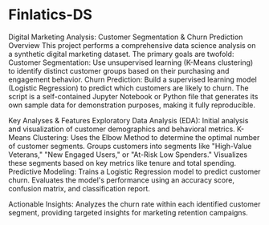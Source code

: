 # Finlatics-DS
Digital Marketing Analysis: Customer Segmentation & Churn Prediction
Overview
This project performs a comprehensive data science analysis on a synthetic digital marketing dataset. The primary goals are twofold:
Customer Segmentation: Use unsupervised learning (K-Means clustering) to identify distinct customer groups based on their purchasing and engagement behavior.
Churn Prediction: Build a supervised learning model (Logistic Regression) to predict which customers are likely to churn.
The script is a self-contained Jupyter Notebook or Python file that generates its own sample data for demonstration purposes, making it fully reproducible.

Key Analyses & Features
Exploratory Data Analysis (EDA): Initial analysis and visualization of customer demographics and behavioral metrics.
K-Means Clustering:
Uses the Elbow Method to determine the optimal number of customer segments.
Groups customers into segments like "High-Value Veterans," "New Engaged Users," or "At-Risk Low Spenders."
Visualizes these segments based on key metrics like tenure and total spending.
Predictive Modeling:
Trains a Logistic Regression model to predict customer churn.
Evaluates the model's performance using an accuracy score, confusion matrix, and classification report.

Actionable Insights:
Analyzes the churn rate within each identified customer segment, providing targeted insights for marketing retention campaigns.
